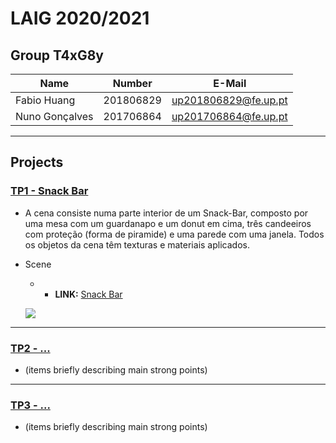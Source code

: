 # LAIG 2020/2021

## Group T4xG8y
| Name             | Number    | E-Mail               |
| ---------------- | --------- | -------------------- |
| Fabio Huang      | 201806829 | up201806829@fe.up.pt |
| Nuno Gonçalves   | 201706864 | up201706864@fe.up.pt |

----

## Projects

### [TP1 - Snack Bar](TP1)

- A cena consiste numa parte interior de um Snack-Bar, composto por uma mesa com um guardanapo e um donut em cima, três candeeiros com proteção (forma de piramide) e uma parede com uma janela. Todos os objetos da cena têm texturas e materiais aplicados.
- Scene
  - - **LINK:** [Snack Bar](http://127.0.0.1:5500/TP1/index.html)


  <img src="https://git.fe.up.pt/laig/laig-2020-2021/t04/laig-t04-g08/-/blob/master/TP1/scenes/images/ScreenShot1.png"><br>
-----

### [TP2 - ...](TP2)
- (items briefly describing main strong points)

----

### [TP3 - ...](TP3)
- (items briefly describing main strong points)


